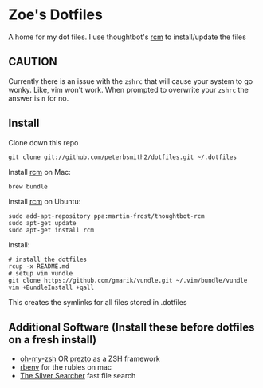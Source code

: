 Zoe's Dotfiles
===============

A home for my dot files. I use thoughtbot's [rcm](https://github.com/thoughtbot/rcm) to install/update the files

CAUTION
-------
Currently there is an issue with the `zshrc` that will cause your system to go wonky. Like, vim won't work. When prompted to overwrite your `zshrc` the answer is `n` for no.

Install    
-------

Clone down this repo

    git clone git://github.com/peterbsmith2/dotfiles.git ~/.dotfiles

Install [rcm](https://github.com/thoughtbot/rcm) on Mac:

    brew bundle

Install [rcm](https://github.com/thoughtbot/rcm) on Ubuntu:

    sudo add-apt-repository ppa:martin-frost/thoughtbot-rcm
    sudo apt-get update
    sudo apt-get install rcm

Install:

    # install the dotfiles
    rcup -x README.md
    # setup vim vundle
    git clone https://github.com/gmarik/vundle.git ~/.vim/bundle/vundle
    vim +BundleInstall +qall

This creates the symlinks for all files stored in .dotfiles

Additional Software (Install these before dotfiles on a fresh install)
------------------

- [oh-my-zsh](https://github.com/robbyrussell/oh-my-zsh) OR [prezto](https://github.com/sorin-ionescu/prezto) as a ZSH framework
- [rbenv](https://github.com/sstephenson/rbenv) for the rubies on mac
- [The Silver Searcher](https://github.com/ggreer/the_silver_searcher) fast file search
